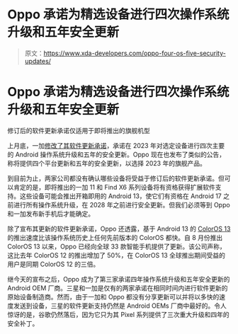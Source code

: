 # Oppo 承诺为精选设备进行四次操作系统升级和五年安全更新

> 原文：<https://www.xda-developers.com/oppo-four-os-five-security-updates/>

# Oppo 承诺为精选设备进行四次操作系统升级和五年安全更新

修订后的软件更新承诺仅适用于即将推出的旗舰机型

上月底，一加[修改了其软件更新承诺](https://www.xda-developers.com/oneplus-four-platform-updates-five-security/)，承诺在 2023 年对选定设备进行四次主要的 Android 操作系统升级和五年的安全更新。Oppo 现在也发布了类似的公告，称将提供四个平台更新和五年的安全更新，以选择 2023 年的旗舰产品。

到目前为止，两家公司都没有确认哪些设备将受益于修订后的软件更新承诺。但可以肯定的是，即将推出的一加 11 和 Find X6 系列设备将有资格获得扩展软件支持。这些设备可能会推出开箱即用的 Android 13，使它们有资格在 Android 17 之前进行所有操作系统升级，在 2028 年之前进行安全更新。但我们必须等到 Oppo 和一加发布新手机后才能确定。

除了宣布其更新的软件更新承诺，Oppo 还透露，基于 Android 13 的 [ColorOS 13](https://www.xda-developers.com/oppo-coloros-13-beta-hands-on/) 的推出速度比该操作系统历史上任何先前版本的 ColorOS 都快。自 8 月份推出 ColorOS 13 以来，Oppo 已经向全球 33 款智能手机提供了更新。该公司声称，这比去年 ColorOS 12 的推出增加了 50%，在 ColorOS 13 全球推出期间受益的用户是同期 ColorOS 12 的三倍。

继今天的宣布之后，Oppo 成为了第三家承诺四年操作系统升级和五年安全更新的 Android OEM 厂商。三星和一加是仅有的两家承诺在相同时间内进行软件更新的原始设备制造商。然而，由于一加和 Oppo 都没有分享更新可以并将以多快的速度发送到设备，三星的软件更新支持仍然是 Android OEMs 厂商中最好的。令人惊讶的是，谷歌仍然落后，因为它只为其 Pixel 系列提供了三次重大升级和四年的安全补丁。
